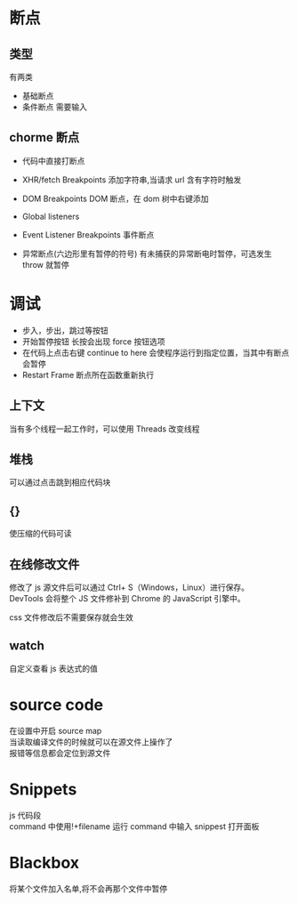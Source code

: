 # 断点

## 类型

有两类

- 基础断点
- 条件断点 需要输入

## chorme 断点

- 代码中直接打断点
- XHR/fetch Breakpoints 添加字符串,当请求 url 含有字符时触发
- DOM Breakpoints DOM 断点，在 dom 树中右键添加
- Global listeners
- Event Listener Breakpoints 事件断点

- 异常断点(六边形里有暂停的符号) 有未捕获的异常断电时暂停，可选发生 throw 就暂停

# 调试

- 步入，步出，跳过等按钮
- 开始暂停按钮 长按会出现 force 按钮选项
- 在代码上点击右键 continue to here 会使程序运行到指定位置，当其中有断点会暂停
- Restart Frame 断点所在函数重新执行

## 上下文

当有多个线程一起工作时，可以使用 Threads 改变线程

## 堆栈

可以通过点击跳到相应代码块

## {}

使压缩的代码可读

## 在线修改文件

修改了 js 源文件后可以通过 Ctrl+ S（Windows，Linux）进行保存。  
DevTools 会将整个 JS 文件修补到 Chrome 的 JavaScript 引擎中。

css 文件修改后不需要保存就会生效

## watch

自定义查看 js 表达式的值

# source code

在设置中开启 source map  
当读取编译文件的时候就可以在源文件上操作了  
报错等信息都会定位到源文件

# Snippets

js 代码段  
command 中使用!+filename 运行
command 中输入 snippest 打开面板

# Blackbox

将某个文件加入名单,将不会再那个文件中暂停

